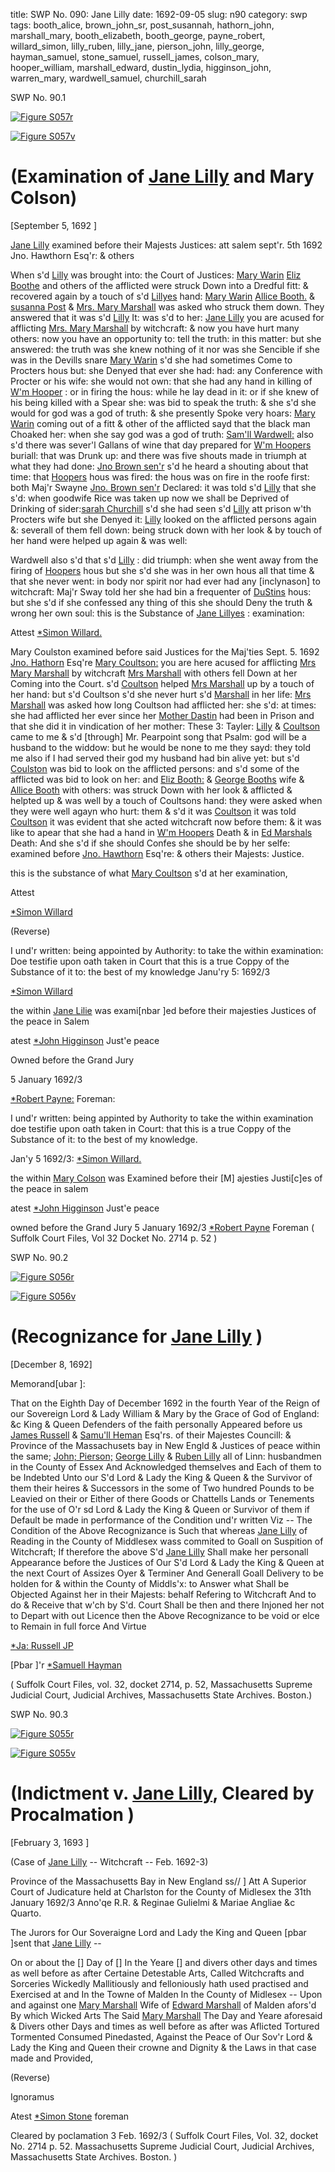 title: SWP No. 090: Jane Lilly
date: 1692-09-05
slug: n90
category: swp
tags: booth_alice, brown_john_sr, post_susannah, hathorn_john, marshall_mary, booth_elizabeth, booth_george, payne_robert, willard_simon, lilly_ruben, lilly_jane, pierson_john, lilly_george, hayman_samuel, stone_samuel, russell_james, colson_mary, hooper_william, marshall_edward, dustin_lydia, higginson_john, warren_mary, wardwell_samuel, churchill_sarah




<div markdown class="doc" id="n90.1">

<div class="doc_id">SWP No. 90.1</div>



<span markdown class="figure">[![Figure S057r](archives/Suffolk/small/S057A.jpg)](archives/Suffolk/large/S057A.jpg)</span>



<span markdown class="figure">[![Figure S057v](archives/Suffolk/small/S057B.jpg)](archives/Suffolk/large/S057B.jpg)</span>


# (Examination of [Jane Lilly](/tag/lilly_jane.html) and Mary Colson)

[September 5, 1692 ]

 [Jane Lilly](/tag/lilly_jane.html) examined before their Majests Justices: att salem sept'r. 5th 1692  Jno. Hawthorn Esq'r:  & others

When s'd [Lilly](/tag/lilly_jane.html) was brought into: the Court of Justices: [Mary Warin](/tag/warren_mary.html) [Eliz Boothe](/tag/booth_elizabeth.html) and others of the afflicted were struck Down into a Dredful fitt: & recovered again by a touch of s'd [Lillyes](/tag/lilly_jane.html) hand: [Mary Warin](/tag/warren_mary.html) [Allice Booth.](/tag/booth_alice.html) & [susanna Post](/tag/post_susannah.html) & [Mrs. Mary Marshall](/tag/marshall_mary.html) was asked who struck them down. They answered that it was s'd [Lilly](/tag/lilly_jane.html) It: was s'd to her: [Jane Lilly](/tag/lilly_jane.html) you are acused for afflicting [Mrs. Mary Marshall](/tag/marshall_mary.html) by witchcraft: & now you have hurt many others: now you have an opportunity to: tell the truth: in this matter: but she answered: the truth was she knew nothing of it nor was she Sencible if she was in the Devills snare [Mary Warin](/tag/warren_mary.html) s'd she had sometimes Come to Procters hous but: she Denyed that ever she had: had: any Conference with Procter or his wife: she would not own: that she had any hand in killing of [W'm Hooper](/tag/hooper_william.html) : or in firing the hous: while he lay dead in it: or if she knew of his being killed with a Spear she: was bid to speak the truth: & she s'd she would for god was a god of truth: & she presently Spoke very hoars: [Mary Warin](/tag/warren_mary.html) coming out of a fitt & other of the afflicted sayd that the black man Choaked her: when she say god was a god of truth: [Sam'll Wardwell:](/tag/wardwell_samuel.html) also s'd there was sever'l Gallans of wine that day prepared for [W'm Hoopers](/tag/hooper_william.html) buriall: that was Drunk up: and there was five shouts made in triumph at what they had done: [Jno Brown sen'r](/tag/brown_john_sr.html) s'd he heard a shouting about that time: that [Hoopers](/tag/hooper_william.html) hous was fired: the hous was on fire in the roofe first: both Maj'r Swayne [Jno. Brown sen'r](/tag/brown_john_sr.html) Declared: it was told s'd [Lilly](/tag/lilly_jane.html) that she s'd: when goodwife Rice was taken up now we shall be Deprived of Drinking of sider:[sarah Churchill](/tag/churchill_sarah.html) s'd she had seen s'd [Lilly](/tag/lilly_jane.html) att prison w'th Procters wife but she Denyed it: [Lilly](/tag/lilly_jane.html) looked on the afflicted persons again &: severall of  them fell down: being struck down with her look & by touch of her hand were helped up again & was well:

Wardwell also s'd that s'd [Lilly](/tag/lilly_jane.html) : did triumph: when she went away from the firing of [Hoopers](/tag/hooper_william.html) hous but she s'd she was in her own hous all that time & that she never went: in body nor spirit nor had ever had any [inclynason] to witchcraft: Maj'r Sway told her she had bin a frequenter of [DuStins](/tag/dustin_lydia.html) hous: but she s'd if she confessed any thing of this she should Deny the truth & wrong her own soul: this is the Substance of [Jane Lillyes](/tag/lilly_jane.html) : examination:

Attest [*Simon Willard.](/tag/willard_simon.html)

Mary Coulston examined before said Justices for the Maj'ties Sept. 5. 1692 [Jno. Hathorn](/tag/hathorn_john.html) Esq're [Mary Coultson:](/tag/colson_mary.html) you are here acused for afflicting [Mrs Mary Marshall](/tag/marshall_mary.html) by witchcraft [Mrs Marshall](/tag/marshall_mary.html) with others fell Down at her Coming into the Court. s'd [Coultson](/tag/colson_mary.html) helped [Mrs Marshall](/tag/marshall_mary.html) up by a touch of her hand: but s'd Coultson s'd she never hurt s'd [Marshall](/tag/marshall_mary.html) in her life: [Mrs Marshall](/tag/marshall_mary.html) was asked how long Coultson had afflicted her: she s'd: at times: she had afflicted her ever since her [Mother Dastin](/tag/dustin_lydia.html) had been in Prison and that she did it in vindication of her mother: These 3: Tayler: [Lilly](/tag/lilly_jane.html) & [Coultson](/tag/colson_mary.html) came to me & s'd [through] Mr. Pearpoint song that Psalm: god will be a husband to the widdow: but he would be none to me they sayd: they told me also if I had served their god my husband had bin alive yet: but s'd [Coulston](/tag/colson_mary.html) was bid to look on the afflicted persons: and s'd some of the afflicted was bid to look on her: and [Eliz Booth:](/tag/booth_elizabeth.html) & [George Booths](/tag/booth_george.html) wife & [Allice Booth](/tag/booth_alice.html) with others: was struck Down with her look & afflicted & helpted up & was well by a touch of Coultsons hand: they were asked when they were well agayn who hurt: them & s'd it was [Coultson](/tag/colson_mary.html) it was told [Coultson](/tag/colson_mary.html) it was evident that she acted witchcraft now before them: & it was like to apear that she had a hand in [W'm Hoopers](/tag/hooper_william.html) Death & in [Ed Marshals](/tag/marshall_edward.html) Death: And she s'd if she should Confes she should be by her selfe: examined before [Jno. Hawthorn](/tag/hathorn_john.html) Esq're: & others their Majests: Justice.

this is the substance of what [Mary Coultson](/tag/colson_mary.html) s'd at her examination,

Attest 

[*Simon Willard](/tag/willard_simon.html)

(Reverse) 

I und'r written: being appointed by Authority: to take the within examination: Doe testifie upon oath taken in Court that this is a  true Coppy of the Substance of it to: the best of my knowledge Janu'ry 5: 1692/3

[*Simon Willard](/tag/willard_simon.html)

the within [Jane Lilie](/tag/lilly_jane.html) was exami[nbar ]ed before their majesties Justices of the peace in Salem

atest [*John Higginson](/tag/higginson_john.html) Just'e peace

Owned before the Grand Jury 

5 January 1692/3

[*Robert Payne:](/tag/payne_robert.html) Foreman:

I und'r written: being appinted by Authority to take the within examination doe testifie upon oath taken in Court: that this is a true Coppy of the Substance of it: to the best of my knowledge. 

Jan'y 5 1692/3: [*Simon Willard.](/tag/willard_simon.html)

the within [Mary Colson](/tag/colson_mary.html) was Examined before their [M] ajesties Justi[c]es of the peace in salem

atest [*John Higginson](/tag/higginson_john.html) Just'e peace

owned before the Grand Jury 
5 January 1692/3  [*Robert Payne](/tag/payne_robert.html) Foreman ( Suffolk Court Files, Vol 32 Docket No. 2714 p. 52 )

</div>



<div markdown class="doc" id="n90.2">

<div class="doc_id">SWP No. 90.2</div>



<span markdown class="figure">[![Figure S056r](archives/Suffolk/small/S056A.jpg)](archives/Suffolk/large/S056A.jpg)</span>



<span markdown class="figure">[![Figure S056v](archives/Suffolk/small/S056B.jpg)](archives/Suffolk/large/S056B.jpg)</span>


# (Recognizance for [Jane Lilly](/tag/lilly_jane.html) )

[December 8, 1692]

Memorand[ubar ]:

That on the Eighth Day of December 1692 in the fourth Year of the Reign of our Sovereign Lord & Lady William & Mary by the Grace of God of England: &c King & Queen Defenders of the faith personally Appeared before us [James Russell](/tag/russell_james.html) & [Samu'll Heman](/tag/hayman_samuel.html) Esq'rs. of their Majestes Councill: & Province of the Massachusets bay in New Engld & Justices of peace within the same; [John; Pierson;](/tag/pierson_john.html) [George Lilly](/tag/lilly_george.html) & [Ruben Lilly](/tag/lilly_ruben.html) all of Linn: husbandmen in the County of Essex And Acknowledged themselves and Each of them to be Indebted Unto our S'd Lord & Lady the King & Queen & the Survivor of them their heires & Successors in the some of Two hundred Pounds to be Leavied on their or Either of there Goods or Chattells Lands or Tenements for the use  of O'r sd Lord & Lady the King & Queen or Survivor of them if Default be made in performance of the Condition und'r written Viz -- The Condition of the Above Recognizance is Such that whereas [Jane Lilly](/tag/lilly_jane.html) of Reading in the County of Middlesex wass commited to Goall on Suspition of Witchcraft; If therefore the above S'd [Jane Lilly](/tag/lilly_jane.html) Shall make her personall Appearance before the Justices of Our S'd Lord & Lady the King & Queen at the next Court of Assizes Oyer & Terminer And Generall Goall Delivery to be holden for & within the County of Middls'x: to Answer what Shall be Objected Against her in their Majests: behalf Refering to Witchcraft And to do & Receive that w'ch by S'd. Court Shall be then and there Injoned her not to Depart with out Licence then the Above Recognizance to be void or elce to Remain in full force And Virtue

[*Ja: Russell JP](/tag/russell_james.html)

[Pbar ]'r [*Samuell Hayman](/tag/hayman_samuel.html)

( Suffolk Court Files, vol. 32, docket 2714, p. 52, Massachusetts Supreme Judicial Court, Judicial Archives, Massachusetts State Archives. Boston.)


</div>



<div markdown class="doc" id="n90.3">

<div class="doc_id">SWP No. 90.3</div>



<span markdown class="figure">[![Figure S055r](archives/Suffolk/small/S055A.jpg)](archives/Suffolk/large/S055A.jpg)</span>



<span markdown class="figure">[![Figure S055v](archives/Suffolk/small/S055B.jpg)](archives/Suffolk/large/S055B.jpg)</span>


# (Indictment v. [Jane Lilly](/tag/lilly_jane.html), Cleared by Procalmation )

[February 3, 1693 ]

  (Case of [Jane Lilly](/tag/lilly_jane.html) -- Witchcraft -- Feb. 1692-3)

Province of the Massachusetts Bay in New England ss// ] Att A Superior Court of Judicature held at Charlston for the County of Midlesex the 31th January 1692/3 Anno'qe R.R. & Reginae Gulielmi & Mariae Angliae &c Quarto.

The Jurors for Our Soveraigne Lord and Lady the King and Queen [pbar ]sent that [Jane Lilly](/tag/lilly_jane.html) --

On or about the [] Day of [] In the Yeare [] and divers other days and times as well before as after Certaine Detestable Arts, Called Witchcrafts and Sorceries Wickedly Mallitiously and felloniously hath used practised and Exercised at and In the Towne of Malden In the County of Midlesex -- Upon and against one [Mary Marshall](/tag/marshall_mary.html) Wife of [Edward Marshall](/tag/marshall_edward.html) of Malden afors'd By which Wicked Arts The Said [Mary Marshall](/tag/marshall_mary.html) The Day and Yeare aforesaid & Divers other Days and times as well before as after was Aflicted Tortured Tormented  Consumed Pinedasted, Against the Peace of Our Sov'r Lord & Lady the King and Queen their crowne and Dignity & the Laws in that case made and Provided,

(Reverse) 

Ignoramus 

Atest [*Simon Stone](/tag/stone_samuel.html) foreman

Cleared by poclamation 
3 Feb. 1692/3  ( Suffolk Court Files, Vol. 32, docket No. 2714 p. 52. Massachusetts Supreme Judicial Court, Judicial Archives, Massachusetts State Archives. Boston. )

</div>

